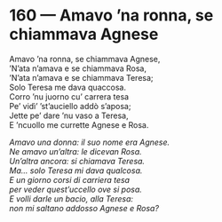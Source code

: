 # 160 — Amavo ’na ronna, se chiammava Agnese

Amavo ’na ronna, se chiammava Agnese,  
’N’ata n’amava e se chiammava Rosa,  
’N’ata n’amava e se chiammava Teresa;  
Solo Teresa me dava quaccosa.  
Corro ’nu juorno cu’ carrera tesa  
Pe’ vidì’ ’st’auciello addò s’aposa;  
Jette pe’ dare ’nu vaso a Teresa,  
E ’ncuollo me currette Agnese e Rosa.

_Amavo una donna: il suo nome era Agnese.  
Ne amavo un’altra: le dicevan Rosa.  
Un’altra ancora: si chiamava Teresa.  
Ma... solo Teresa mi dava qualcosa.  
E un giorno corsi di carriera tesa  
per veder quest’uccello ove si posa.  
E volli darle un bacio, alla Teresa:  
non mi saltano addosso Agnese e Rosa?_

